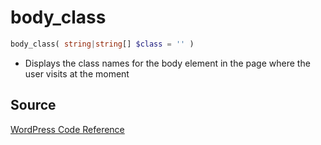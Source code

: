# body_class

```php
body_class( string|string[] $class = '' )
```
- Displays the class names for the body element in the page where the user visits at the moment 


## Source
[WordPress Code Reference](https://developer.wordpress.org/reference/functions/body_class/)